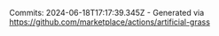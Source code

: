 Commits: 2024-06-18T17:17:39.345Z - Generated via https://github.com/marketplace/actions/artificial-grass
<br>
